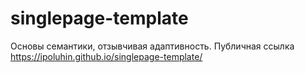 # singlepage-template
Основы семантики, отзывчивая адаптивность.
Публичная ссылка  https://ipoluhin.github.io/singlepage-template/
